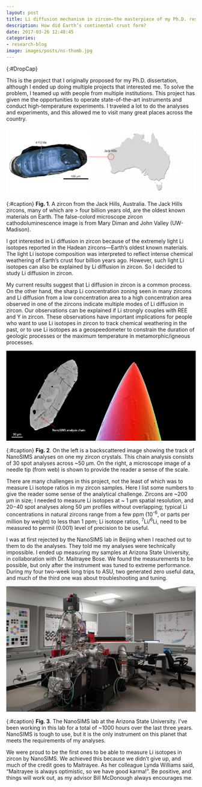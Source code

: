 ```yaml
---
layout: post
title: Li diffusion mechanism in zircon—the masterpiece of my Ph.D. research
description: How did Earth’s continental crust form?
date: 2017-03-26 12:48:45
categories:
- research-blog
image: images/posts/ns-thumb.jpg
---
```


{:#DropCap}
<!-- adding {:#DropCap} above will make first letter of first word CAPITAL and Large -->
This is the project that I originally proposed for my Ph.D. dissertation, although I ended up doing multiple projects that interested me. To solve the problem, I teamed up with people from multiple institutions. This project has given me the opportunities to operate state-of-the-art instruments and conduct high-temperature experiments. I traveled a lot to do the analyses and experiments, and this allowed me to visit many great places across the country.

<div class="img-parent">
<img src="/images/posts/zircon1.png" alt="jack hills zircon" />
</div>

{:#caption}
**Fig. 1**. A zircon from the Jack Hills, Australia. The Jack Hills zircons, many of which are > four billion years old, are the oldest known materials on Earth. The false-colord microscope zircon cathodoluminescence image is from Mary Diman and John Valley (UW-Madison).

I got interested in Li diffusion in zircon because of the extremely light Li isotopes reported in the Hadean zircons—Earth’s oldest known materials. The light Li isotope composition was interpreted to reflect intense chemical weathering of Earth’s crust four billion years ago. However, such light Li isotopes can also be explained by Li diffusion in zircon. So I decided to study Li diffusion in zircon.

My current results suggest that Li diffusion in zircon is a common process. On the other hand, the sharp Li concentration zoning seen in many zircons and Li diffusion from a low concentration area to a high concentration area observed in one of the zircons indicate multiple modes of Li diffusion in zircon. Our observations can be explained if Li strongly couples with REE and Y in zircon. These observations have important implications for people who want to use Li isotopes in zircon to track chemical weathering in the past, or to use Li isotopes as a geospeedometer to constrain the duration of geologic processes or the maximum temperature in metamorphic/igneous processes.

<div class="img-parent">
<img src="/images/posts/zircon2.jpg" alt="zircon" />
</div>

{:#caption}
**Fig. 2**. On the left is a backscattered image showing the track of NanoSIMS analyses on one my zircon crystals. This chain analysis consists of 30 spot analyses across ~50 µm. On the right, a microscope image of a needle tip (from web) is shown to provide the reader a sense of the scale.

There are many challenges in this project, not the least of which was to measure Li isotope ratios in my zircon samples. Here I list some numbers to give the reader some sense of the analytical challenge. Zircons are ~200 µm in size; I needed to measure Li isotopes at ~ 1 µm spatial resolution, and 20−40 spot analyses along 50 µm profiles without overlapping; typical Li concentrations in natural zircons range from a few ppm (10<sup>-6</sup>, or parts per million by weight) to less than 1 ppm; Li isotope ratios, <sup>7</sup>Li/<sup>6</sup>Li, need to be measured to permil (0.001) level of precision to be useful.

I was at first rejected by the NanoSIMS lab in Beijing when I reached out to them to do the analyses. They told me my analyses were technically impossible. I ended up measuring my samples at Arizona State University, in collaboration with Dr. Maitrayee Bose. We found the measurements to be possible, but only after the instrument was tuned to extreme performance. During my four two-week long trips to ASU, two generated zero useful data, and much of the third one was about troubleshooting and tuning.

<div class="img-parent">
<img src="/images/posts/ns.jpg" alt="ns" />
</div>

{:#caption}
**Fig. 3**. The NanoSIMS lab at the Arizona State University. I've been working in this lab for a total of ~1000 hours over the last three years. NanoSIMS is tough to use, but it is the only instrument on this planet that meets the requirements of my analyses.

We were proud to be the first ones to be able to measure Li isotopes in zircon by NanoSIMS. We achieved this because we didn’t give up, and much of the credit goes to Maitrayee. As her colleague Lynda Williams said, “Maitrayee is always optimistic, so we have good karma!”. Be positive, and things will work out, as my advisor Bill McDonough always encourages me.
